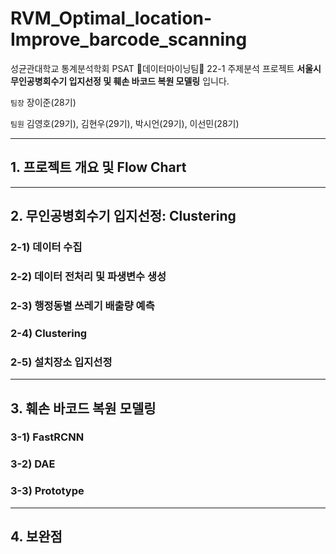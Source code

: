 # RVM_Optimal_location-Improve_barcode_scanning
성균관대학교 통계분석학회 PSAT 🐣데이터마이닝팀🐣 22-1 주제분석 프로젝트 **서울시 무인공병회수기 입지선정 및 훼손 바코드 복원 모델링** 입니다.

`팀장` 장이준(28기)

`팀원` 김영호(29기), 김현우(29기), 박시언(29기), 이선민(28기)

---
## 1. 프로젝트 개요 및 Flow Chart

---
## 2. 무인공병회수기 입지선정: Clustering
### 2-1) 데이터 수집

### 2-2) 데이터 전처리 및 파생변수 생성

### 2-3) 행정동별 쓰레기 배출량 예측

### 2-4) Clustering

### 2-5) 설치장소 입지선정

---
## 3. 훼손 바코드 복원 모델링
### 3-1) FastRCNN

### 3-2) DAE

### 3-3) Prototype

---
## 4. 보완점

